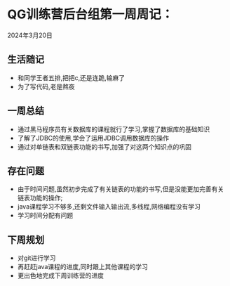 # QG训练营后台组第一周周记：

2024年3月20日

## 生活随记

+ 和同学王者五排,把把c,还是连跪,输麻了
+ 为了写代码,老是熬夜

## 一周总结

+ 通过黑马程序员有关数据库的课程就行了学习,掌握了数据库的基础知识
+ 了解了JDBC的使用,学会了运用JDBC调用数据库的操作
+ 通过对单链表和双链表功能的书写,加强了对这两个知识点的巩固

## 存在问题

+ 由于时间问题,虽然初步完成了有关链表的功能的书写,但是没能更加完善有关链表功能的操作;
+ java课程学习不够多,还剩文件输入输出流,多线程,网络编程没有学习
+ 学习时间分配有问题

## 下周规划

+ 对git进行学习
+ 再赶赶java课程的进度,同时跟上其他课程的学习
+ 更出色地完成下周训练营的进度

